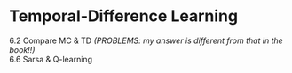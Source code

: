 # Temporal-Difference Learning
6.2 Compare MC & TD *(PROBLEMS: my answer is different from that in the book!!)* <br />
6.6 Sarsa & Q-learning
